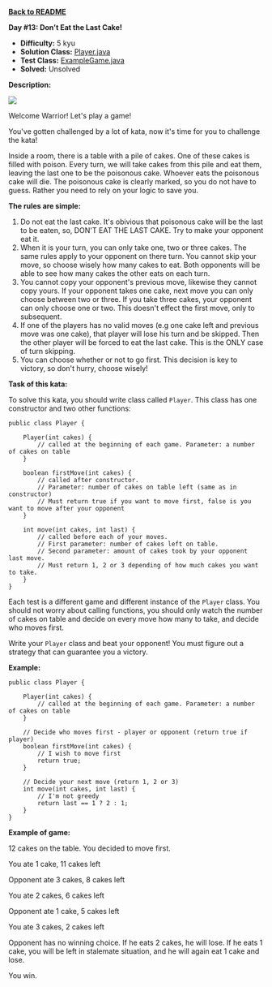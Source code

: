 <a href=https://github.com/michaelwm/KataDay><b>Back to README</b><a>

<b>Day #13: Don't Eat the Last Cake!</b>

* <b>Difficulty:</b> 5 kyu
* <b>Solution Class:</b> [Player.java](Player.java)
* <b>Test Class:</b> [ExampleGame.java](ExampleGame.java)
* <b>Solved:</b> Unsolved

<b>Description:</b>

<img src="http://upload.wikimedia.org/wikipedia/commons/thumb/f/f0/Chickpea_Cakes_-_Kolkata_2011-03-24_2015.JPG/320px-Chickpea_Cakes_-_Kolkata_2011-03-24_2015.JPG"/>

Welcome Warrior! Let's play a game!

You've gotten challenged by a lot of kata, now it's time for you to challenge the kata!

Inside a room, there is a table with a pile of cakes. One of these cakes is filled with poison. Every turn, we will take cakes from this pile and eat them, leaving the last one to be the poisonous cake. Whoever eats the poisonous cake will die. The poisonous cake is clearly marked, so you do not have to guess. Rather you need to rely on your logic to save you.

<b>The rules are simple:</b>

1. Do not eat the last cake. It's obivious that poisonous cake will be the last to be eaten, so, DON'T EAT THE LAST CAKE. Try to make your opponent eat it.
2. When it is your turn, you can only take one, two or three cakes. The same rules apply to your opponent on there turn. You cannot skip your move, so choose wisely how many cakes to eat. Both opponents will be able to see how many cakes the other eats on each turn.
3. You cannot copy your opponent's previous move, likewise they cannot copy yours. If your opponent takes one cake, next move you can only choose between two or three. If you take three cakes, your opponent can only choose one or two. This doesn't effect the first move, only to subsequent.
4. If one of the players has no valid moves (e.g one cake left and previous move was one cake), that player will lose his turn and be skipped. Then the other player will be forced to eat the last cake. This is the ONLY case of turn skipping.
5. You can choose whether or not to go first. This decision is key to victory, so don't hurry, choose wisely!

<b>Task of this kata:</b>

To solve this kata, you should write class called <code>Player</code>. This class has one constructor and two other functions:

<pre><code>public class Player {

    Player(int cakes) {
        // called at the beginning of each game. Parameter: a number of cakes on table
    }

    boolean firstMove(int cakes) {
        // called after constructor.
        // Parameter: number of cakes on table left (same as in constructor)
        // Must return true if you want to move first, false is you want to move after your opponent
    }

    int move(int cakes, int last) {
        // called before each of your moves.
        // First parameter: number of cakes left on table.
        // Second parameter: amount of cakes took by your opponent last move.
        // Must return 1, 2 or 3 depending of how much cakes you want to take.
    }
}</code></pre>

Each test is a different game and different instance of the <code>Player</code> class. You should not worry about calling functions, you should only watch the number of cakes on table and decide on every move how many to take, and decide who moves first.

Write your <code>Player</code> class and beat your opponent! You must figure out a strategy that can guarantee you a victory.

<b>Example:</b>

<pre><code>public class Player {

    Player(int cakes) {
        // called at the beginning of each game. Parameter: a number of cakes on table
    }

    // Decide who moves first - player or opponent (return true if player)
    boolean firstMove(int cakes) {
        // I wish to move first
        return true;
    }

    // Decide your next move (return 1, 2 or 3)
    int move(int cakes, int last) {
        // I'm not greedy
        return last == 1 ? 2 : 1;
    }
}</code></pre>

<b>Example of game:</b>

12 cakes on the table. You decided to move first.

You ate 1 cake, 11 cakes left

Opponent ate 3 cakes, 8 cakes left

You ate 2 cakes, 6 cakes left

Opponent ate 1 cake, 5 cakes left

You ate 3 cakes, 2 cakes left

Opponent has no winning choice. If he eats 2 cakes, he will lose. If he eats 1 cake, you will be left in stalemate situation, and he will again eat 1 cake and lose.

You win.
